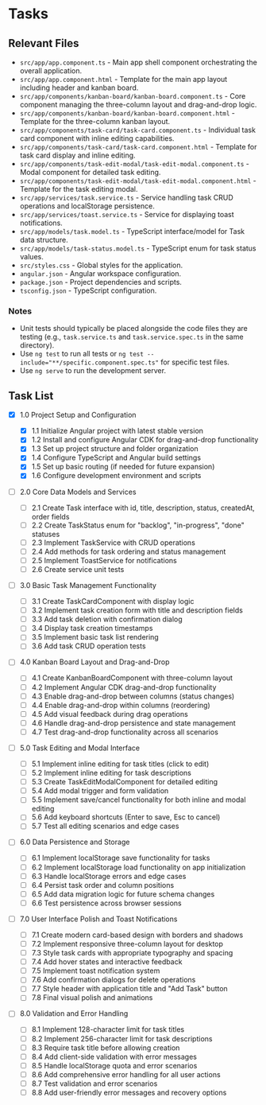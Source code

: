 # Tasks

## Relevant Files

- `src/app/app.component.ts` - Main app shell component orchestrating the overall application.
- `src/app/app.component.html` - Template for the main app layout including header and kanban board.
- `src/app/components/kanban-board/kanban-board.component.ts` - Core component managing the three-column layout and drag-and-drop logic.
- `src/app/components/kanban-board/kanban-board.component.html` - Template for the three-column kanban layout.
- `src/app/components/task-card/task-card.component.ts` - Individual task card component with inline editing capabilities.
- `src/app/components/task-card/task-card.component.html` - Template for task card display and inline editing.
- `src/app/components/task-edit-modal/task-edit-modal.component.ts` - Modal component for detailed task editing.
- `src/app/components/task-edit-modal/task-edit-modal.component.html` - Template for the task editing modal.
- `src/app/services/task.service.ts` - Service handling task CRUD operations and localStorage persistence.
- `src/app/services/toast.service.ts` - Service for displaying toast notifications.
- `src/app/models/task.model.ts` - TypeScript interface/model for Task data structure.
- `src/app/models/task-status.model.ts` - TypeScript enum for task status values.
- `src/styles.css` - Global styles for the application.
- `angular.json` - Angular workspace configuration.
- `package.json` - Project dependencies and scripts.
- `tsconfig.json` - TypeScript configuration.

### Notes

- Unit tests should typically be placed alongside the code files they are testing (e.g., `task.service.ts` and `task.service.spec.ts` in the same directory).
- Use `ng test` to run all tests or `ng test --include="**/specific.component.spec.ts"` for specific test files.
- Use `ng serve` to run the development server.

## Task List

- [x] 1.0 Project Setup and Configuration

  - [x] 1.1 Initialize Angular project with latest stable version
  - [x] 1.2 Install and configure Angular CDK for drag-and-drop functionality
  - [x] 1.3 Set up project structure and folder organization
  - [x] 1.4 Configure TypeScript and Angular build settings
  - [x] 1.5 Set up basic routing (if needed for future expansion)
  - [x] 1.6 Configure development environment and scripts

- [ ] 2.0 Core Data Models and Services

  - [ ] 2.1 Create Task interface with id, title, description, status, createdAt, order fields
  - [ ] 2.2 Create TaskStatus enum for "backlog", "in-progress", "done" statuses
  - [ ] 2.3 Implement TaskService with CRUD operations
  - [ ] 2.4 Add methods for task ordering and status management
  - [ ] 2.5 Implement ToastService for notifications
  - [ ] 2.6 Create service unit tests

- [ ] 3.0 Basic Task Management Functionality

  - [ ] 3.1 Create TaskCardComponent with display logic
  - [ ] 3.2 Implement task creation form with title and description fields
  - [ ] 3.3 Add task deletion with confirmation dialog
  - [ ] 3.4 Display task creation timestamps
  - [ ] 3.5 Implement basic task list rendering
  - [ ] 3.6 Add task CRUD operation tests

- [ ] 4.0 Kanban Board Layout and Drag-and-Drop

  - [ ] 4.1 Create KanbanBoardComponent with three-column layout
  - [ ] 4.2 Implement Angular CDK drag-and-drop functionality
  - [ ] 4.3 Enable drag-and-drop between columns (status changes)
  - [ ] 4.4 Enable drag-and-drop within columns (reordering)
  - [ ] 4.5 Add visual feedback during drag operations
  - [ ] 4.6 Handle drag-and-drop persistence and state management
  - [ ] 4.7 Test drag-and-drop functionality across all scenarios

- [ ] 5.0 Task Editing and Modal Interface

  - [ ] 5.1 Implement inline editing for task titles (click to edit)
  - [ ] 5.2 Implement inline editing for task descriptions
  - [ ] 5.3 Create TaskEditModalComponent for detailed editing
  - [ ] 5.4 Add modal trigger and form validation
  - [ ] 5.5 Implement save/cancel functionality for both inline and modal editing
  - [ ] 5.6 Add keyboard shortcuts (Enter to save, Esc to cancel)
  - [ ] 5.7 Test all editing scenarios and edge cases

- [ ] 6.0 Data Persistence and Storage

  - [ ] 6.1 Implement localStorage save functionality for tasks
  - [ ] 6.2 Implement localStorage load functionality on app initialization
  - [ ] 6.3 Handle localStorage errors and edge cases
  - [ ] 6.4 Persist task order and column positions
  - [ ] 6.5 Add data migration logic for future schema changes
  - [ ] 6.6 Test persistence across browser sessions

- [ ] 7.0 User Interface Polish and Toast Notifications

  - [ ] 7.1 Create modern card-based design with borders and shadows
  - [ ] 7.2 Implement responsive three-column layout for desktop
  - [ ] 7.3 Style task cards with appropriate typography and spacing
  - [ ] 7.4 Add hover states and interactive feedback
  - [ ] 7.5 Implement toast notification system
  - [ ] 7.6 Add confirmation dialogs for delete operations
  - [ ] 7.7 Style header with application title and "Add Task" button
  - [ ] 7.8 Final visual polish and animations

- [ ] 8.0 Validation and Error Handling
  - [ ] 8.1 Implement 128-character limit for task titles
  - [ ] 8.2 Implement 256-character limit for task descriptions
  - [ ] 8.3 Require task title before allowing creation
  - [ ] 8.4 Add client-side validation with error messages
  - [ ] 8.5 Handle localStorage quota and error scenarios
  - [ ] 8.6 Add comprehensive error handling for all user actions
  - [ ] 8.7 Test validation and error scenarios
  - [ ] 8.8 Add user-friendly error messages and recovery options
